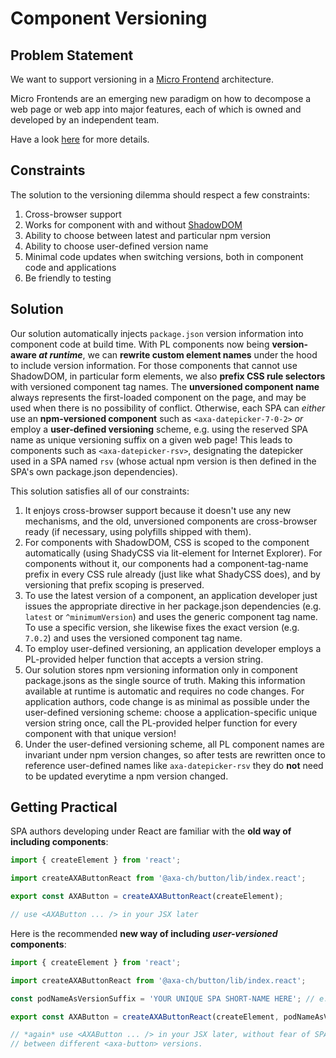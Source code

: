 Component Versioning
====================

## Problem Statement

We want to support versioning in a [Micro Frontend](https://micro-frontends.org/) architecture.

Micro Frontends are an emerging new paradigm on how to decompose a web page or web app into major features, each of which is owned and developed by an independent team.

Have a look [here](https://github.com/axa-ch/midgard/blob/develop/DOCUMENTATION.md#pattern-library-versioning) for more details.

## Constraints

The solution to the versioning dilemma should respect a few constraints:

1. Cross-browser support
1. Works for component with and without [ShadowDOM](https://developer.mozilla.org/en-US/docs/Web/Web_Components/Using_shadow_DOM)
1. Ability to choose between latest and particular npm version
1. Ability to choose user-defined version name
1. Minimal code updates when switching versions, both in component code and applications
1. Be friendly to testing

## Solution

Our solution automatically injects `package.json` version information into component code at build time. With PL components now being **version-aware _at runtime_**, we can **rewrite custom element names** under the hood to include version information. For those components that cannot use ShadowDOM, in particular form elements, we also **prefix CSS rule selectors** with versioned component tag names. The **unversioned component name**  always represents the first-loaded component on the page, and may be used when there is no possibility of conflict. Otherwise, each SPA can _either_ use an **npm-versioned component** such as `<axa-datepicker-7-0-2>` _or_ employ a **user-defined versioning** scheme, e.g. using the reserved SPA name as unique versioning suffix on a given web page! This leads to components such as `<axa-datepicker-rsv>`, designating the datepicker used in a SPA named `rsv` (whose actual npm version is then defined in the SPA's own package.json dependencies).

This solution satisfies all of our constraints:

1. It enjoys cross-browser support because it doesn't use any new mechanisms, and the old, unversioned components are cross-browser ready (if necessary, using polyfills shipped with them).
1. For components with ShadowDOM, CSS is scoped to the component automatically (using ShadyCSS via lit-element for Internet Explorer). For components without it, our components had a component-tag-name prefix in every CSS rule already (just like what ShadyCSS does), and by versioning that prefix scoping is preserved.
1. To use the latest version of a component, an application developer just issues the appropriate directive in her package.json dependencies (e.g. `latest` or `^minimumVersion`) and uses the generic component tag name. To use a specific version, she likewise fixes the exact version (e.g. `7.0.2`) and uses the versioned component tag name.
1. To employ user-defined versioning, an application developer employs a PL-provided helper function that accepts a version string.
1. Our solution stores npm versioning information only in component package.jsons as the single source of truth. Making this information available at runtime is automatic and requires no code changes. For application authors, code change is as minimal as possible under the user-defined versioning scheme: choose a application-specific unique version string once, call the PL-provided helper function for every component with that unique version!
1. Under the user-defined versioning scheme, all PL component names are invariant under npm version changes, so after tests are rewritten once to reference user-defined names like `axa-datepicker-rsv` they do **not** need to be updated everytime a npm version changed.

Getting Practical
-----------------

SPA authors developing under React are familiar with the **old way of including components**:
```js
import { createElement } from 'react';

import createAXAButtonReact from '@axa-ch/button/lib/index.react';

export const AXAButton = createAXAButtonReact(createElement);

// use <AXAButton ... /> in your JSX later
```

Here is the recommended **new way of including _user-versioned_ components**:
```js
import { createElement } from 'react';

import createAXAButtonReact from '@axa-ch/button/lib/index.react';

const podNameAsVersionSuffix = 'YOUR UNIQUE SPA SHORT-NAME HERE'; // e.g. 'rsv'

export const AXAButton = createAXAButtonReact(createElement, podNameAsVersionSuffix);

// *again* use <AXAButton ... /> in your JSX later, without fear of SPA-to-SPA conflicts
// between different <axa-button> versions.
```
